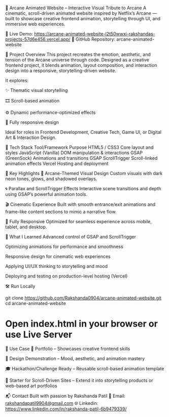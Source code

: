 🌌 Arcane Animated Website – Interactive Visual Tribute to Arcane
A cinematic, scroll-driven animated website inspired by Netflix’s Arcane — built to showcase creative frontend animation, storytelling through UI, and immersive web experiences.

🔗 Live Demo: https://arcane-animated-website-l2t50wwxi-rakshandas-projects-57d6e456.vercel.app/
🔗 GitHub Repository: arcane-animated-website

📌 Project Overview
This project recreates the emotion, aesthetic, and tension of the Arcane universe through code. Designed as a creative frontend project, it blends animation, layout composition, and interaction design into a responsive, storytelling-driven website.

It explores:

✨ Thematic visual storytelling

🎞️ Scroll-based animation

⚙️ Dynamic performance-optimized effects

📱 Fully responsive design

Ideal for roles in Frontend Development, Creative Tech, Game UI, or Digital Art & Interaction Design.

🧩 Tech Stack
Tool/Framework	Purpose
HTML5 / CSS3	Core layout and styles
JavaScript (Vanilla)	DOM manipulation & interactions
GSAP (GreenSock)	Animations and transitions
GSAP ScrollTrigger	Scroll-linked animation effects
Vercel	Hosting and deployment

🎯 Key Highlights
🎨 Arcane-Themed Visual Design
Custom visuals with dark neon tones, glows, and shadowed overlays.

🌀 Parallax and ScrollTrigger Effects
Interactive scene transitions and depth using GSAP’s powerful animation tools.

🎬 Cinematic Experience
Built with smooth entrance/exit animations and frame-like content sections to mimic a narrative flow.

📱 Fully Responsive
Optimized for seamless experience across mobile, tablet, and desktop.

🧠 What I Learned
Advanced control of GSAP and ScrollTrigger

Optimizing animations for performance and smoothness

Responsive design for cinematic web experiences

Applying UI/UX thinking to storytelling and mood

Deploying and testing on production-level hosting (Vercel)

🛠️ Run Locally

git clone https://github.com/Rakshanda0904/arcane-animated-website.git
cd arcane-animated-website
# Open index.html in your browser or use Live Server
📌 Use Case
💼 Portfolio – Showcases creative frontend skills

🎨 Design Demonstration – Mood, aesthetic, and animation mastery

🎓 Hackathon/Challenge Ready – Reusable scroll-based animation template

🚀 Starter for Scroll-Driven Sites – Extend it into storytelling products or web-based art portfolios

📬 Contact
Built with passion by Rakshanda Patil
📧 Email: rakshandapatil9904@gmail.com
🌐 Linkedin: https://www.linkedin.com/in/rakshanda-patil-6b9479339/

